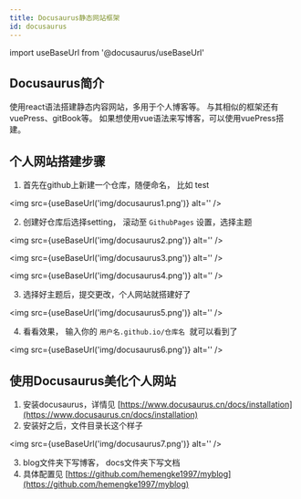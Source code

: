 ```yaml
---
title: Docusaurus静态网站框架
id: docusaurus
---
```


import useBaseUrl from '@docusaurus/useBaseUrl'

## Docusaurus简介
使用react语法搭建静态内容网站，多用于个人博客等。
与其相似的框架还有vuePress、gitBook等。 如果想使用vue语法来写博客，可以使用vuePress搭建。


## 个人网站搭建步骤

1. 首先在github上新建一个仓库，随便命名， 比如 test 

<img src={useBaseUrl('img/docusaurus1.png')} alt='' />

2. 创建好仓库后选择setting， 滚动至 `GithubPages` 设置，选择主题

<img src={useBaseUrl('img/docusaurus2.png')} alt='' />

<img src={useBaseUrl('img/docusaurus3.png')} alt='' />

<img src={useBaseUrl('img/docusaurus4.png')} alt='' />

3. 选择好主题后，提交更改，个人网站就搭建好了

<img src={useBaseUrl('img/docusaurus5.png')} alt='' />

4. 看看效果， 输入你的 `用户名.github.io/仓库名`   就可以看到了

<img src={useBaseUrl('img/docusaurus6.png')} alt='' />


## 使用Docusaurus美化个人网站

1. 安装docusaurus，详情见 [https://www.docusaurus.cn/docs/installation](https://www.docusaurus.cn/docs/installation)
2. 安装好之后，文件目录长这个样子

<img src={useBaseUrl('img/docusaurus7.png')} alt='' />

3. blog文件夹下写博客， docs文件夹下写文档
4. 具体配置见 [https://github.com/hemengke1997/myblog](https://github.com/hemengke1997/myblog)
